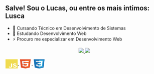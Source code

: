## Salve! Sou o Lucas, ou entre os mais intimos: Lusca

- 🔭 Cursando Técnico em Desenvolvimento de Sistemas
- 🌱 Estudando Desenvolvimento Web
- ⚡ Procuro me especializar em Desenvolvimento Web

<div align="center">
  <a href="https://github.com/LucasSantosTaqua2">
  <img height="180em" src="https://github-readme-stats.vercel.app/api?username=LucasSantosTaqua2&show_icons=true&theme=tokyonight&include_all_commits=true&count_private=true"/>
  <img height="180em" src="https://github-readme-stats.vercel.app/api/top-langs/?username=LucasSantosTaqua2&layout=compact&langs_count=7&theme=tokyonight"/>
</div>
 <div style="display: inline_block"><br>
  <img align="center" alt="Rafa-Js" height="30" width="40" src="https://raw.githubusercontent.com/devicons/devicon/master/icons/javascript/javascript-plain.svg">
  <img align="center" alt="Rafa-HTML" height="30" width="40" src="https://raw.githubusercontent.com/devicons/devicon/master/icons/html5/html5-original.svg">
  <img align="center" alt="Rafa-CSS" height="30" width="40" src="https://raw.githubusercontent.com/devicons/devicon/master/icons/css3/css3-original.svg">
</div>
 

